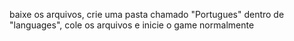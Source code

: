 baixe os arquivos, crie uma pasta chamado "Portugues" dentro de "languages", cole os arquivos e inicie o game normalmente

